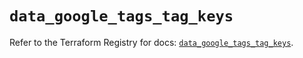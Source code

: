 # `data_google_tags_tag_keys`

Refer to the Terraform Registry for docs: [`data_google_tags_tag_keys`](https://registry.terraform.io/providers/hashicorp/google/5.39.1/docs/data-sources/tags_tag_keys).
